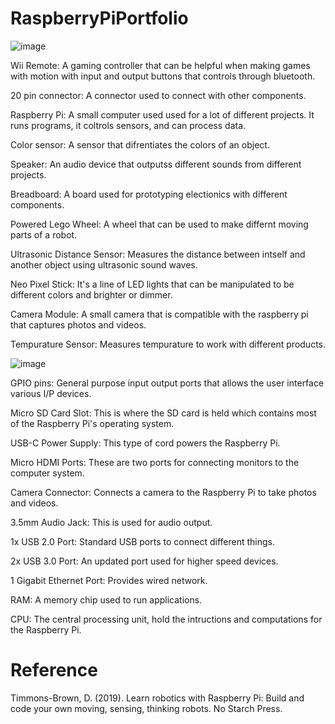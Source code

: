 # RaspberryPiPortfolio

![image](https://github.com/user-attachments/assets/d8ebaf6d-8365-4243-9a3b-1a1bf755bbe9)

Wii Remote: A gaming controller that can be helpful when making games with motion with input and output buttons that controls through bluetooth.

20 pin connector: A connector used to connect with other components.

Raspberry Pi: A small computer used used for a lot of different projects. It runs programs, it coltrols sensors, and can process data.

Color sensor: A sensor that difrentiates the colors of an object.

Speaker: An audio device that outputss different sounds from different projects.

Breadboard: A board used for prototyping electionics with different components.

Powered Lego Wheel: A wheel that can be used to make differnt moving parts of a robot.

Ultrasonic Distance Sensor: Measures the distance between intself and another object using ultrasonic sound waves.

Neo Pixel Stick: It's a line of LED lights that can be manipulated to be different colors and brighter or dimmer. 

Camera Module: A small camera that is compatible with the raspberry pi that captures photos and videos.

Tempurature Sensor: Measures tempurature to work with different products.

![image](https://github.com/user-attachments/assets/558bfe69-f37b-4439-bd34-58a40a4c06f7)

GPIO pins: General purpose input output ports that allows the user interface various I/P devices.

Micro SD Card Slot: This is where the SD card is held which contains most of the Raspberry Pi's operating system.

USB-C Power Supply: This type of cord powers the Raspberry Pi.

Micro HDMI Ports: These are two ports for connecting monitors to the computer system.

Camera Connector: Connects a camera to the Raspberry Pi to take photos and videos.

3.5mm Audio Jack: This is used for audio output.

1x USB 2.0 Port: Standard USB ports to connect different things.

2x USB 3.0 Port: An updated port used for higher speed devices.

1 Gigabit Ethernet Port: Provides wired network.

RAM: A memory chip used to run applications.

CPU: The central processing unit, hold the intructions and computations for the Raspberry Pi.

# Reference
Timmons-Brown, D. (2019). Learn robotics with Raspberry Pi: Build and code your own moving, sensing, thinking robots. No Starch Press.
